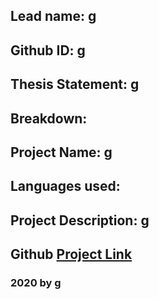 
 ## Lead name: g
 ## Github ID: g
 ## Thesis Statement: g
 ## Breakdown:
        
## Project Name: g
## Languages used: 


## Project Description: g


## Github [Project Link](g)
          
       
    
 ### 2020 by g
